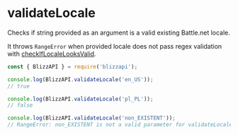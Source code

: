 # validateLocale

Checks if string provided as an argument is a valid existing Battle.net locale.

It throws ``RangeError`` when provided locale does not pass regex validation with [checkIfLocaleLooksValid](/docs/utils/checkIfLocaleLooksValid.html).


```js
const { BlizzAPI } = require('blizzapi');

console.log(BlizzAPI.validateLocale('en_US'));
// true

console.log(BlizzAPI.validateLocale('pl_PL'));
// false

console.log(BlizzAPI.validateLocale('non_EXISTENT'));
// RangeError: non_EXISTENT is not a valid parameter for validateLocale()
```